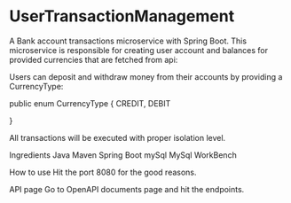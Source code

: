 # UserTransactionManagement
A Bank account transactions microservice with Spring Boot. This microservice is responsible for creating user account and balances for provided currencies that are fetched from api:

Users can deposit and withdraw money from their accounts by providing a CurrencyType:

public enum CurrencyType 
{
   CREDIT, DEBIT

}

All transactions will be executed with proper isolation level.

Ingredients
Java
Maven 
Spring Boot
mySql
MySql WorkBench

How to use
Hit the port 8080 for the good reasons.

API page
Go to OpenAPI documents page and hit the endpoints.
